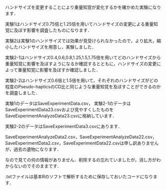 ハンドサイズを変更することにより重量知覚が変化するかを確かめた実験になります．

実験1はハンドサイズ0.75倍と1.25倍を用いてハンドサイズの変更による重量知覚に及ぼす影響を調査したものになります．

実験2は実験1のハンドサイズでは効果が見受けられなかったので，より拡大，縮小したハンドサイズを用意し，実験しました．

実験2-1はハンドサイズ0.4,0.6,0.8,1.25,1.5,1.75倍を用いてどのハンドサイズから重量知覚に影響を及ぼすようになるか確認するとともに，ハンドサイズの変更によって重量知覚に影響を及ぼすか確認しました．

実験2-2はハンドサイズ0.6倍と1.5倍を用いて，それぞれのハンドサイズがどの程度のPseudo-hapticsのCD比と同じような重量知覚を及ぼすことができるのかを調査しました．

実験1のデータはSaveExperimentData.csv，
実験2-1のデータはSaveExperimentData23.csvおよび見やすくしたものをSaveExperimentAnalyzeData23.csvに格納しています．

実験2-2のデータはSaveExperimentData3.csvにあります．

SaveExperimentAnalyzeData2.csv，SaveExperimentAnalyzeData22.csv，SaveExperimentData2.csv，SaveExperimentData22.csvは申し訳ありませんが，過去の遺物になります．

なので見ての何の情報がありません．削除するの忘れていましたが，消し方がわからないのでそのままです．

.txtファイルは基本Rのソフトで解析するために保存しておいたコードになります．
